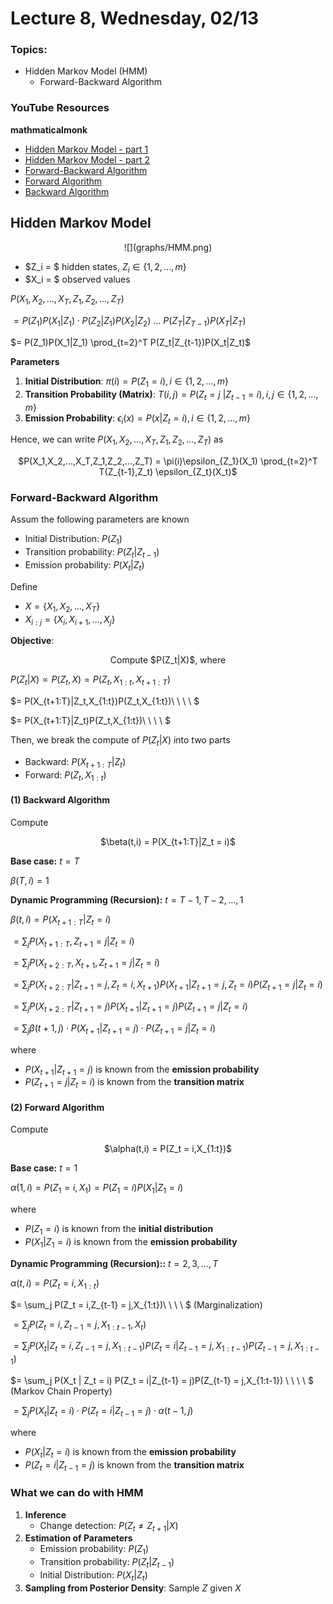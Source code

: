# Lecture 8, Wednesday, 02/13

### Topics: 
- Hidden Markov Model (HMM) 
	- Forward-Backward Algorithm 

### YouTube Resources

**mathmaticalmonk**

- [Hidden Markov Model - part 1](https://www.youtube.com/watch?v=TPRoLreU9lA&list=PLD0F06AA0D2E8FFBA&index=98)
- [Hidden Markov Model - part 2](https://www.youtube.com/watch?v=M_IIW0VYMEA&list=PLD0F06AA0D2E8FFBA&index=99)
- [Forward-Backward Algorithm](https://www.youtube.com/watch?v=7zDARfKVm7s)
- [Forward Algorithm](https://www.youtube.com/watch?v=M7afek1nEKM&index=101&list=PLD0F06AA0D2E8FFBA)
- [Backward Algorithm](https://www.youtube.com/watch?v=jwYuki9GgJo&list=PLD0F06AA0D2E8FFBA&index=103)

## Hidden Markov Model

<center>
![](graphs/HMM.png)
</center>

- $Z_i = $ hidden states, $Z_i \in \{1,2,...,m\}$
- $X_i = $ observed values

$P(X_1,X_2,...,X_T,Z_1,Z_2,...,Z_T)$ 

$= P(Z_1)P(X_1|Z_1) \cdot P(Z_2|Z_1)P(X_2|Z_2) \ ... \ P(Z_T|Z_{T-1})P(X_T|Z_T)$

$= P(Z_1)P(X_1|Z_1) \prod_{t=2}^T P(Z_t|Z_{t-1})P(X_t|Z_t)$

**Parameters**

1. **Initial Distribution**: $\pi(i) = P(Z_1 = i), i \in \{1,2,...,m\}$
2. **Transition Probability (Matrix)**: $T(i,j) = P(Z_t = j\ |Z_{t-1} = i), i,j \in \{1,2,...,m\}$
3. **Emission Probability**: $\epsilon_i(x) = P(x|Z_t = i), i \in \{1,2,...,m\}$

Hence, we can write $P(X_1,X_2,...,X_T,Z_1,Z_2,...,Z_T)$ as

<center>
$P(X_1,X_2,...,X_T,Z_1,Z_2,...,Z_T) = \pi(i)\epsilon_{Z_1}(X_1) \prod_{t=2}^T T(Z_{t-1},Z_t) \epsilon_{Z_t}(X_t)$ 
</center>

### Forward-Backward Algorithm 

Assum the following parameters are known

- Initial Distribution: $P(Z_1)$
- Transition probability: $P(Z_t|Z_{t-1})$
- Emission probability: $P(X_t|Z_t)$

Define

- $X = \{X_1,X_2,...,X_T\}$
- $X_{i:j} = \{X_i, X_{i+1},...,X_j\}$

**Objective**: 

<center>
Compute $P(Z_t|X)$, where
</center>

$P(Z_t|X) \propto P(Z_t,X) = P(Z_t, X_{1:t}, X_{t+1:T})$ 

$=  P(X_{t+1:T}|Z_t,X_{1:t})P(Z_t,X_{1:t})\ \ \ \ $  

$= P(X_{t+1:T}|Z_t)P(Z_t,X_{1:t})\ \ \ \ $

Then, we break the compute of $P(Z_t|X)$ into two parts

- Backward: $P(X_{t+1:T}|Z_t)$
- Forward: $P(Z_t,X_{1:t})$



#### (1) Backward Algorithm

Compute

<center>
$\beta(t,i) = P(X_{t+1:T}|Z_t = i)$
</center>

**Base case:** $t = T$

$\beta(T,i) = 1$

**Dynamic Programming (Recursion):** $t = T-1,T-2,...,1$

$\beta(t,i) = P(X_{t+1:T}|Z_t = i)$

$= \sum_{j} P(X_{t+1:T}, Z_{t+1} = j|Z_t = i)$

$= \sum_{j} P(X_{t+2:T}, X_{t+1}, Z_{t+1} = j|Z_t = i)$

$= \sum_{j} P(X_{t+2:T}| Z_{t+1} = j, Z_t = i, X_{t+1}) P(X_{t+1}|Z_{t+1} = j, Z_t = i)P(Z_{t+1} = j|Z_t = i)$

$= \sum_{j} P(X_{t+2:T}| Z_{t+1} = j) P(X_{t+1}|Z_{t+1} = j)P(Z_{t+1} = j|Z_t = i)$

$= \sum_{j} \beta(t+1,j) \cdot P(X_{t+1}|Z_{t+1} = j) \cdot P(Z_{t+1} = j|Z_t = i)$

where

- $P(X_{t+1}|Z_{t+1} = j)$ is known from the **emission probability**
- $P(Z_{t+1} = j|Z_t = i)$ is known from the **transition matrix**

#### (2) Forward Algorithm

Compute

<center>
$\alpha(t,i) = P(Z_t = i,X_{1:t})$
</center>

**Base case:** $t = 1$

$\alpha(1,i) = P(Z_1 = i,X_1) = P(Z_1 = i)P(X_1|Z_1 = i)$ 

where

- $P(Z_1 = i)$ is known from the **initial distribution**
- $P(X_1 | Z_1 = i)$ is known from the **emission probability**

**Dynamic Programming (Recursion)::** $t = 2,3,...,T$

$\alpha(t,i) = P(Z_t = i,X_{1:t})$ 

$= \sum_j P(Z_t = i,Z_{t-1} = j,X_{1:t})\ \ \ \ $ (Marginalization)

$= \sum_j P(Z_t = i,Z_{t-1} = j,X_{1:t-1}, X_{t})$

$= \sum_j P(X_t | Z_t = i, Z_{t-1} = j,X_{1:t-1}) P(Z_t = i|Z_{t-1} = j,X_{1:t-1})P(Z_{t-1} = j,X_{1:t-1})$

$= \sum_j P(X_t | Z_t = i) P(Z_t = i|Z_{t-1} = j)P(Z_{t-1} = j,X_{1:t-1}) \ \ \ \ $ (Markov Chain Property)

$= \sum_j P(X_t | Z_t = i) \cdot P(Z_t = i|Z_{t-1} = j) \cdot \alpha(t-1,j)$

where

- $P(X_t | Z_t = i)$ is known from the **emission probability**
- $P(Z_t = i|Z_{t-1} = j)$ is known from the **transition matrix**

### What we can do with HMM

1. **Inference**
	- Change detection: $P(Z_t \ne Z_{t+1}|X)$ 
2. **Estimation of Parameters**
	- Emission probability: $P(Z_1)$
	- Transition probability: $P(Z_t|Z_{t-1})$
	- Initial Distribution: $P(X_t|Z_t)$
3. **Sampling from Posterior Density**: Sample $Z$ given $X$

